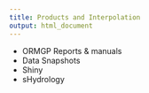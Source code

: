```yaml
---
title: Products and Interpolation
output: html_document
---
```



- ORMGP Reports & manuals
- Data Snapshots
- Shiny
- sHydrology 
